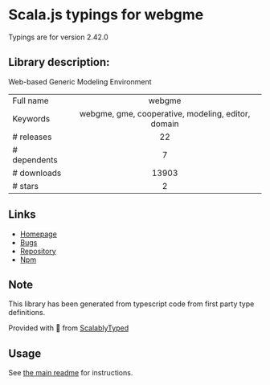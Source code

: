 
# Scala.js typings for webgme

Typings are for version 2.42.0

## Library description:
Web-based Generic Modeling Environment

|                    |                 |
| ------------------ | :-------------: |
| Full name          | webgme |
| Keywords           | webgme, gme, cooperative, modeling, editor, domain |
| # releases         | 22 |
| # dependents       | 7 |
| # downloads        | 13903 |
| # stars            | 2 |

## Links
- [Homepage](http://github.com/webgme/webgme)
- [Bugs](http://github.com/webgme/webgme/issues)
- [Repository](https://github.com/webgme/webgme)
- [Npm](https://www.npmjs.com/package/webgme)
    


## Note
This library has been generated from typescript code from first party type definitions.

Provided with :purple_heart: from [ScalablyTyped](https://github.com/oyvindberg/ScalablyTyped)

## Usage
See [the main readme](../../readme.md) for instructions.


